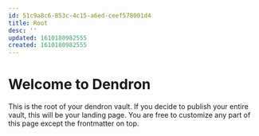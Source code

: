 ```yaml
---
id: 51c9a8c6-853c-4c15-a6ed-ceef578001d4
title: Root
desc: ''
updated: 1610180982555
created: 1610180982555
---
```

# Welcome to Dendron

This is the root of your dendron vault. If you decide to publish your entire vault, this will be your landing page. You are free to customize any part of this page except the frontmatter on top. 
